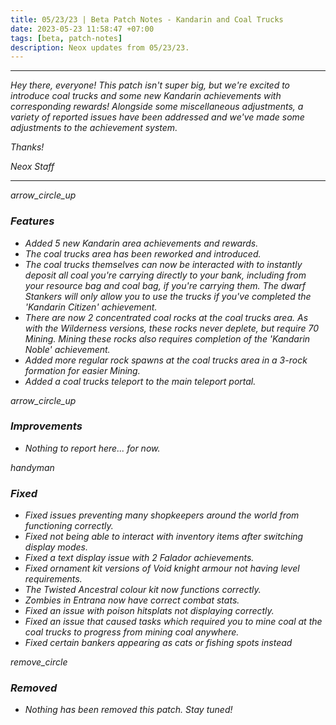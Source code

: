 ```yaml
---
title: 05/23/23 | Beta Patch Notes - Kandarin and Coal Trucks
date: 2023-05-23 11:58:47 +07:00
tags: [beta, patch-notes]
description: Neox updates from 05/23/23.
---
```


***
<em>Hey there, everyone! This patch isn't super big, but we're excited to introduce coal trucks and some new Kandarin achievements with corresponding rewards! Alongside some miscellaneous adjustments, a variety of reported issues have been addressed and we've made some adjustments to the achievement system.

<em>Thanks!

<em>Neox Staff<br>

***

<div class="spacer-large"></div>
<div class="changes-body">
    <div class="changes-body changes-row features">
        <div class="changes-row-header">
            <span class="icon">
                <span class="material-symbols-outlined">arrow_circle_up</span>
            </span>
            <h3>Features</h3>
        </div>
    </div>
</div>
<div class="spacer-small"></div>

- Added 5 new Kandarin area achievements and rewards.
- The coal trucks area has been reworked and introduced.
- The coal trucks themselves can now be interacted with to instantly deposit all coal you're carrying directly to your bank, including from your resource bag and coal bag, if you're carrying them. The dwarf Stankers will only allow you to use the trucks if you've completed the 'Kandarin Citizen' achievement.
- There are now 2 concentrated coal rocks at the coal trucks area. As with the Wilderness versions, these rocks never deplete, but require 70 Mining. Mining these rocks also requires completion of the 'Kandarin Noble' achievement.
- Added more regular rock spawns at the coal trucks area in a 3-rock formation for easier Mining.
- Added a coal trucks teleport to the main teleport portal.

<div class="spacer-medium"></div>
<div class="changes-body">
    <div class="changes-body changes-row improvements">
        <div class="changes-row-header">
            <span class="icon">
                <span class="material-symbols-outlined">arrow_circle_up</span>
            </span>
            <h3>Improvements</h3>
        </div>
    </div>
</div>
<div class="spacer-small"></div>

- Nothing to report here... for now.

<div class="spacer-medium"></div>
<div class="changes-body">
    <div class="changes-body changes-row fixed">
        <div class="changes-row-header">
            <span class="icon">
                <span class="material-symbols-outlined">handyman</span>
            </span>
            <h3>Fixed</h3>
        </div>
    </div>
</div>
<div class="spacer-small"></div>

- Fixed issues preventing many shopkeepers around the world from functioning correctly.
- Fixed not being able to interact with inventory items after switching display modes.
- Fixed a text display issue with 2 Falador achievements.
- Fixed ornament kit versions of Void knight armour not having level requirements.
- The Twisted Ancestral colour kit now functions correctly.
- Zombies in Entrana now have correct combat stats.
- Fixed an issue with poison hitsplats not displaying correctly.
- Fixed an issue that caused tasks which required you to mine coal at the coal trucks to progress from mining coal anywhere.
- Fixed certain bankers appearing as cats or fishing spots instead

<div class="spacer-medium"></div>
<div class="changes-body">
    <div class="changes-body changes-row removed">
        <div class="changes-row-header">
            <span class="icon">
                <span class="material-symbols-outlined">remove_circle</span>
            </span>
            <h3>Removed</h3>
        </div>
    </div>
</div>
<div class="spacer-small"></div>

- Nothing has been removed this patch. Stay tuned!

<div class="spacer-medium"></div>
<br><br>

